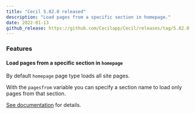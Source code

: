 ```yaml
---
title: "Cecil 5.82.0 released"
description: "Load pages from a specific section in homepage."
date: 2022-01-13
github_release: https://github.com/Cecilapp/Cecil/releases/tag/5.82.0
---
```


### Features

#### Load pages from a specific section in `homepage`

By default `homepage` page type loads all site pages.

With the `pagesfrom` variable you can specify a section name to load only pages from that section.

[See documentation](https://cecil.app/documentation/content/#pagesfrom) for details.
